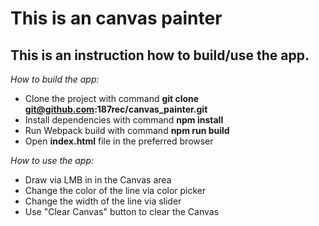 # This is an canvas painter
## This is an instruction how to build/use the app.


*How to build the app:*

* Clone the project with command __git clone git@github.com:187rec/canvas_painter.git__
* Install dependencies with command __npm install__
* Run Webpack build with command __npm run build__ 
* Open __index.html__ file in the preferred browser

*How to use the app:*

* Draw via LMB in in the Сanvas area
* Change the color of the line via color picker
* Change the width of the line via slider
* Use "Clear Canvas" button to clear the Canvas
